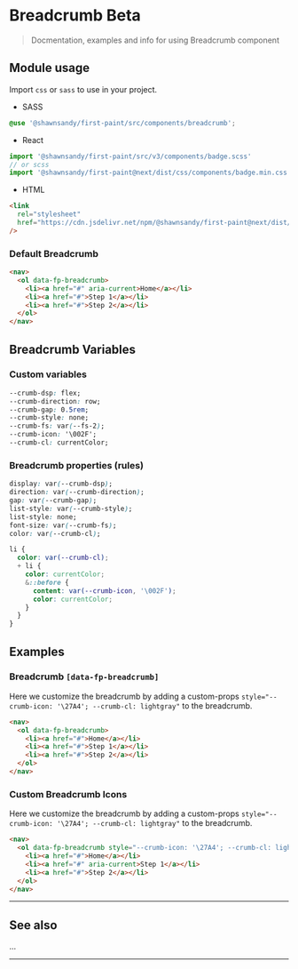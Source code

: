 # Breadcrumb <span role="note" style="--note: var(--beta)">Beta</span>

> Docmentation, examples and info for using Breadcrumb component

## Module usage

Import `css` or `sass` to use in your project.

- SASS

```scss
@use '@shawnsandy/first-paint/src/components/breadcrumb';
```

- React

```jsx
import '@shawnsandy/first-paint/src/v3/components/badge.scss'
// or scss
import '@shawnsandy/first-paint@next/dist/css/components/badge.min.css'
```

- HTML

```html
<link
  rel="stylesheet"
  href="https://cdn.jsdelivr.net/npm/@shawnsandy/first-paint@next/dist/css/components/badge.min.css"
/>
```

### Default Breadcrumb

```html preview
<nav>
  <ol data-fp-breadcrumb>
    <li><a href="#" aria-current>Home</a></li>
    <li><a href="#">Step 1</a></li>
    <li><a href="#">Step 2</a></li>
  </ol>
</nav>
```

## Breadcrumb Variables

### Custom variables

```css
--crumb-dsp: flex;
--crumb-direction: row;
--crumb-gap: 0.5rem;
--crumb-style: none;
--crumb-fs: var(--fs-2);
--crumb-icon: '\002F';
--crumb-cl: currentColor;
```

### Breadcrumb properties (rules)

```css
display: var(--crumb-dsp);
direction: var(--crumb-direction);
gap: var(--crumb-gap);
list-style: var(--crumb-style);
list-style: none;
font-size: var(--crumb-fs);
color: var(--crumb-cl);

li {
  color: var(--crumb-cl);
  + li {
    color: currentColor;
    &::before {
      content: var(--crumb-icon, '\002F');
      color: currentColor;
    }
  }
}
```

## Examples

### Breadcrumb `[data-fp-breadcrumb]`

Here we customize the breadcrumb by adding a custom-props `style="--crumb-icon: '\27A4'; --crumb-cl: lightgray"` to the breadcrumb.

```html preview
<nav>
  <ol data-fp-breadcrumb>
    <li><a href="#">Home</a></li>
    <li><a href="#">Step 1</a></li>
    <li><a href="#">Step 2</a></li>
  </ol>
</nav>
```

### Custom Breadcrumb Icons

Here we customize the breadcrumb by adding a custom-props `style="--crumb-icon: '\27A4'; --crumb-cl: lightgray"` to the breadcrumb.

```html preview
<nav>
  <ol data-fp-breadcrumb style="--crumb-icon: '\27A4'; --crumb-cl: lightgray">
    <li><a href="#">Home</a></li>
    <li><a href="#" aria-current>Step 1</a></li>
    <li><a href="#">Step 2</a></li>
  </ol>
</nav>
```

---

## See also

...

---
